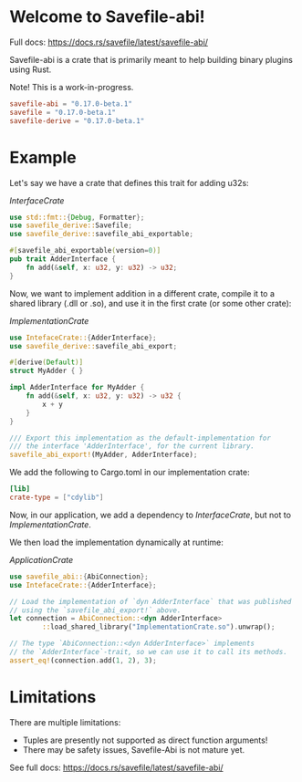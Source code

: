 # Welcome to Savefile-abi!

Full docs: https://docs.rs/savefile/latest/savefile-abi/

Savefile-abi is a crate that is primarily meant to help building binary plugins using Rust.

Note! This is a work-in-progress.


```toml
savefile-abi = "0.17.0-beta.1"
savefile = "0.17.0-beta.1"
savefile-derive = "0.17.0-beta.1"
```

# Example

Let's say we have a crate that defines this trait for adding u32s:

*InterfaceCrate*
```rust
use std::fmt::{Debug, Formatter};
use savefile_derive::Savefile;
use savefile_derive::savefile_abi_exportable;

#[savefile_abi_exportable(version=0)]
pub trait AdderInterface {
    fn add(&self, x: u32, y: u32) -> u32;
}

```

Now, we want to implement addition in a different crate, compile it to a shared library
(.dll or .so), and use it in the first crate (or some other crate):

*ImplementationCrate*
```rust
use IntefaceCrate::{AdderInterface};
use savefile_derive::savefile_abi_export;

#[derive(Default)]
struct MyAdder { }

impl AdderInterface for MyAdder {
    fn add(&self, x: u32, y: u32) -> u32 {
        x + y
    }
}

/// Export this implementation as the default-implementation for
/// the interface 'AdderInterface', for the current library.
savefile_abi_export!(MyAdder, AdderInterface);

```

We add the following to Cargo.toml in our implementation crate:

```toml
[lib]
crate-type = ["cdylib"]
```

Now, in our application, we add a dependency to *InterfaceCrate*, but not
to *ImplementationCrate*.

We then load the implementation dynamically at runtime:

*ApplicationCrate*

```rust
use savefile_abi::{AbiConnection};
use IntefaceCrate::{AdderInterface};

// Load the implementation of `dyn AdderInterface` that was published
// using the `savefile_abi_export!` above.
let connection = AbiConnection::<dyn AdderInterface>
        ::load_shared_library("ImplementationCrate.so").unwrap();

// The type `AbiConnection::<dyn AdderInterface>` implements
// the `AdderInterface`-trait, so we can use it to call its methods.
assert_eq!(connection.add(1, 2), 3);

```

# Limitations

There are multiple limitations:

 * Tuples are presently not supported as direct function arguments!
 * There may be safety issues, Savefile-Abi is not mature yet.


See full docs: https://docs.rs/savefile/latest/savefile-abi/
